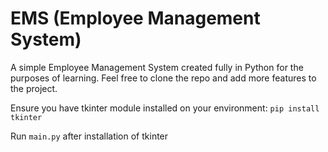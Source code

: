 # EMS (Employee Management System)
A simple Employee Management System created fully in Python for the purposes of learning.
Feel free to clone the repo and add more features to the project.

Ensure you have tkinter module installed on your environment:
```pip install tkinter```

Run ``main.py`` after installation of tkinter